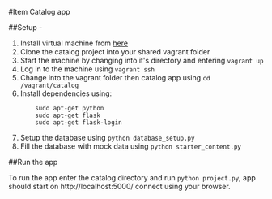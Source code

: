 #Item Catalog app

##Setup -

 1. Install virtual machine from [here](https://github.com/udacity/fullstack-nanodegree-vm)
 2. Clone the catalog project into your shared vagrant folder
 3. Start the machine by changing into it's directory and entering `vagrant up`
 4. Log in to the machine using `vagrant ssh`
 5. Change into the vagrant folder then catalog app using `cd /vagrant/catalog`
 6. Install dependencies using:
    ```
    	sudo apt-get python
    	sudo apt-get flask
    	sudo apt-get flask-login
    ```
 7. Setup the database using `python database_setup.py`
 8. Fill the database with mock data using `python starter_content.py`

##Run the app

  To run the app enter the catalog directory and run `python project.py`,
    app should start on http://localhost:5000/ connect using your browser.

